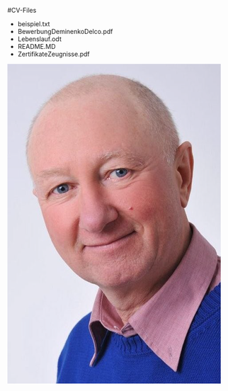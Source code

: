 #CV-Files
* beispiel.txt
* BewerbungDeminenkoDelco.pdf
* Lebenslauf.odt
* README.MD
* ZertifikateZeugnisse.pdf

![alt text](https://raw.githubusercontent.com/VladimirDeminenko/job_doc/master/foto/Deminenko.bmp "Title")